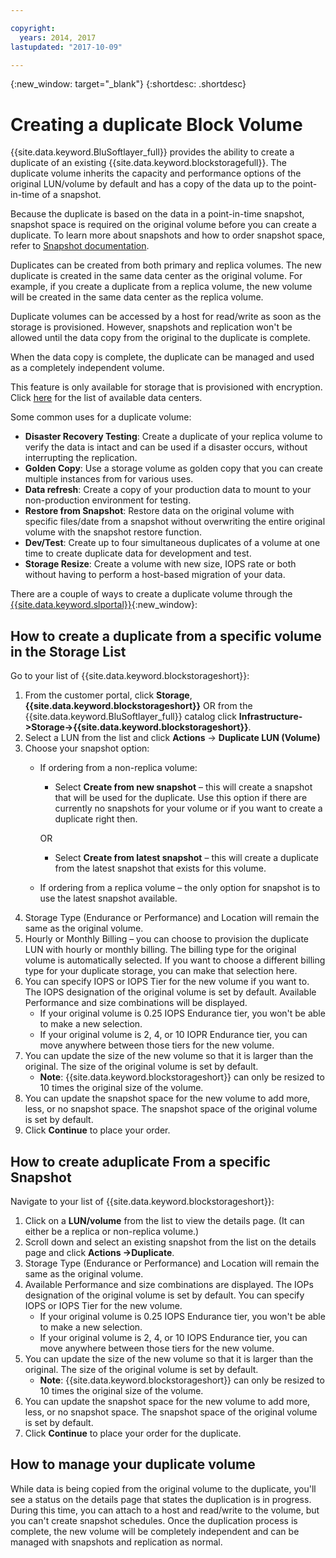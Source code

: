 ```yaml
---

copyright:
  years: 2014, 2017
lastupdated: "2017-10-09"

---
```

{:new_window: target="_blank"}
{:shortdesc: .shortdesc}

# Creating a duplicate Block Volume

{{site.data.keyword.BluSoftlayer_full}} provides the ability to create a duplicate of an existing {{site.data.keyword.blockstoragefull}}. The duplicate volume inherits the capacity and performance options of the original LUN/volume by default and has a copy of the data up to the point-in-time of a snapshot.   

Because the duplicate is based on the data in a point-in-time snapshot, snapshot space is required on the original volume before you can create a duplicate.  To learn more about snapshots and how to order snapshot space, refer to [Snapshot documentation](snapshots.html).  

Duplicates can be created from both primary and replica volumes. The new duplicate is created in the same data center as the original volume.  For example, if you create a duplicate from a replica volume, the new volume will be created in the same data center as the replica volume.    

Duplicate volumes can be accessed by a host for read/write as soon as the storage is provisioned. However, snapshots and replication won't be allowed until the data copy from the original to the duplicate is complete. 

When the data copy is complete, the duplicate can be managed and used as a completely independent volume. 

This feature is only available for storage that is provisioned with encryption. Click [here](new-ibm-block-and-file-storage-location-and-features.html) for the list of available data centers. 

Some common uses for a duplicate volume:
- **Disaster Recovery Testing**: Create a duplicate of your replica volume to verify the data is intact and can be used if a disaster occurs, without interrupting the replication. 
- **Golden Copy**: Use a storage volume as golden copy that you can create multiple instances from for various uses. 
- **Data refresh**: Create a copy of your production data to mount to your non-production environment for testing. 
- **Restore from Snapshot**: Restore data on the original volume with specific files/date from a snapshot without overwriting the entire original volume with the snapshot restore function. 
- **Dev/Test**: Create up to four simultaneous duplicates of a volume at one time to create duplicate data for development and test. 
- **Storage Resize**: Create a volume with new size, IOPS rate or both without having to perform a host-based migration of your data.  
	

There are a couple of ways to create a duplicate volume through the [{{site.data.keyword.slportal}}](https://control.softlayer.com/){:new_window}: 

## How to create a duplicate from a specific volume in the Storage List

Go to your list of {{site.data.keyword.blockstorageshort}}:

1. From the customer portal, click **Storage**, **{{site.data.keyword.blockstorageshort}}** OR from the {{site.data.keyword.BluSoftlayer_full}} catalog click **Infrastructure->Storage->{{site.data.keyword.blockstorageshort}}**. 
2. Select a LUN from the list and click **Actions** -> **Duplicate LUN (Volume)** 
3. Choose your snapshot option: 
    - If ordering from a non-replica volume:
      - Select **Create from new snapshot** – this will create a snapshot that will be used for the duplicate. Use this option if there are currently no snapshots for your volume or if you want to create a duplicate right then.
    
      OR 
      - Select **Create from latest snapshot** – this will create a duplicate from the latest snapshot that exists for this volume. 
    - If ordering from a replica volume – the only option for snapshot is to use the latest snapshot available. 
4. Storage Type (Endurance or Performance) and Location will remain the same as the original volume.
5. Hourly or Monthly Billing – you can choose to provision the duplicate LUN with hourly or monthly billing.  The billing type for the original volume is automatically selected. If you want to choose a different billing type for your duplicate storage, you can make that selection here. 
5. You can specify IOPS or IOPS Tier for the new volume if you want to. The IOPS designation of the original volume is set by default. Available Performance and size combinations will be displayed.
    - If your original volume is 0.25 IOPS Endurance tier, you won't be able to make a new selection. 
    - If your original volume is 2, 4, or 10 IOPR Endurance tier, you can move anywhere between those tiers for the new volume. 
6. You can update the size of the new volume so that it is larger than the original. The size of the original volume is set by default. 
    - **Note**: {{site.data.keyword.blockstorageshort}} can only be resized to 10 times the original size of the volume. 
7. You can update the snapshot space for the new volume to add more, less, or no snapshot space. The snapshot space of the original volume is set by default. 
8. Click **Continue** to place your order. 



## How to create aduplicate From a specific Snapshot

Navigate to your list of {{site.data.keyword.blockstorageshort}}:

1. Click on a **LUN/volume** from the list to view the details page. (It can either be a replica or non-replica volume.) 
2. Scroll down and select an existing snapshot from the list on the details page and click **Actions ->Duplicate**.   
3. Storage Type (Endurance or Performance) and Location will remain the same as the original volume. 
4. Available Performance and size combinations are displayed. The IOPs designation of the original volume is set by default. You can specify IOPS or IOPS Tier for the new volume. 
    - If your original volume is 0.25 IOPS Endurance tier, you won't be able to make a new selection. 
    - If your original volume is 2, 4, or 10 IOPS Endurance tier, you can move anywhere between those tiers for the new volume. 
5. You can update the size of the new volume so that it is larger than the original. The size of the original volume is set by default. 
    - **Note**: {{site.data.keyword.blockstorageshort}} can only be resized to 10 times the original size of the volume. 
6. You can update the snapshot space for the new volume to add more, less, or no snapshot space. The snapshot space of the original volume is set by default. 
7. Click **Continue** to place your order for the duplicate. 


## How to manage your duplicate volume

While data is being copied from the original volume to the duplicate, you'll see a status on the details page that states the duplication is in progress. During this time, you can attach to a host and read/write to the volume, but you can't create snapshot schedules. Once the duplication process is complete, the new volume will be completely independent and can be managed with snapshots and replication as normal. 
